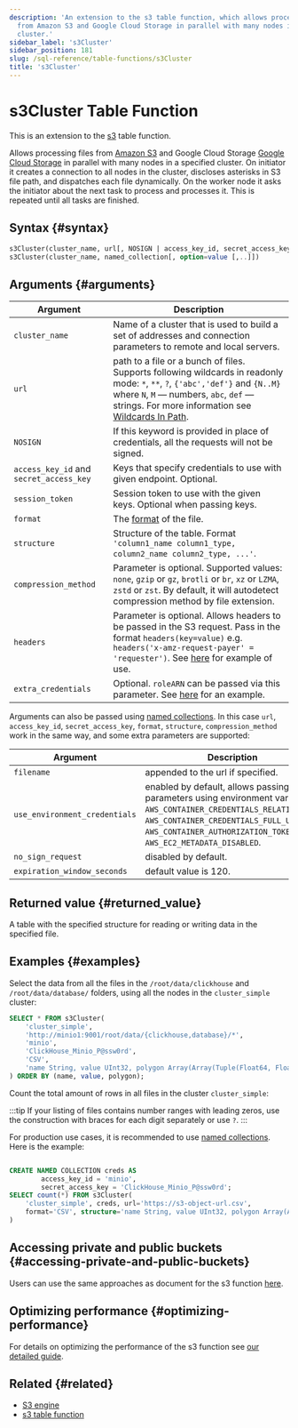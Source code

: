```yaml
---
description: 'An extension to the s3 table function, which allows processing files
  from Amazon S3 and Google Cloud Storage in parallel with many nodes in a specified
  cluster.'
sidebar_label: 's3Cluster'
sidebar_position: 181
slug: /sql-reference/table-functions/s3Cluster
title: 's3Cluster'
---
```


# s3Cluster Table Function

This is an extension to the [s3](sql-reference/table-functions/s3.md) table function.

Allows processing files from [Amazon S3](https://aws.amazon.com/s3/) and Google Cloud Storage [Google Cloud Storage](https://cloud.google.com/storage/) in parallel with many nodes in a specified cluster. On initiator it creates a connection to all nodes in the cluster, discloses asterisks in S3 file path, and dispatches each file dynamically. On the worker node it asks the initiator about the next task to process and processes it. This is repeated until all tasks are finished.

## Syntax {#syntax}

```sql
s3Cluster(cluster_name, url[, NOSIGN | access_key_id, secret_access_key,[session_token]][, format][, structure][, compression_method][, headers][, extra_credentials])
s3Cluster(cluster_name, named_collection[, option=value [,..]])
```

## Arguments {#arguments}

| Argument                              | Description                                                                                                                                                                                             |
|---------------------------------------|---------------------------------------------------------------------------------------------------------------------------------------------------------------------------------------------------------|
| `cluster_name`                        | Name of a cluster that is used to build a set of addresses and connection parameters to remote and local servers.                                                                                         |
| `url`                                 | path to a file or a bunch of files. Supports following wildcards in readonly mode: `*`, `**`, `?`, `{'abc','def'}` and `{N..M}` where `N`, `M` — numbers, `abc`, `def` — strings. For more information see [Wildcards In Path](../../engines/table-engines/integrations/s3.md#wildcards-in-path). |
| `NOSIGN`                              | If this keyword is provided in place of credentials, all the requests will not be signed.                                                                                                             |
| `access_key_id` and `secret_access_key` | Keys that specify credentials to use with given endpoint. Optional.                                                                                                                                     |
| `session_token`                       | Session token to use with the given keys. Optional when passing keys.                                                                                                                                 |
| `format`                              | The [format](/sql-reference/formats) of the file.                                                                                                                                                         |
| `structure`                           | Structure of the table. Format `'column1_name column1_type, column2_name column2_type, ...'`.                                                                                                          |
| `compression_method`                  | Parameter is optional. Supported values: `none`, `gzip` or `gz`, `brotli` or `br`, `xz` or `LZMA`, `zstd` or `zst`. By default, it will autodetect compression method by file extension.                 |
| `headers`                             | Parameter is optional. Allows headers to be passed in the S3 request. Pass in the format `headers(key=value)` e.g. `headers('x-amz-request-payer' = 'requester')`. See [here](/sql-reference/table-functions/s3#accessing-requester-pays-buckets) for example of use. |
| `extra_credentials`                   | Optional. `roleARN` can be passed via this parameter. See [here](/cloud/security/secure-s3#access-your-s3-bucket-with-the-clickhouseaccess-role) for an example.                                          |

Arguments can also be passed using [named collections](operations/named-collections.md). In this case `url`, `access_key_id`, `secret_access_key`, `format`, `structure`, `compression_method` work in the same way, and some extra parameters are supported:

| Argument                       | Description                                                                                                                                                                                                                       |
|--------------------------------|-----------------------------------------------------------------------------------------------------------------------------------------------------------------------------------------------------------------------------------|
| `filename`                     | appended to the url if specified.                                                                                                                                                                                                 |
| `use_environment_credentials`  | enabled by default, allows passing extra parameters using environment variables `AWS_CONTAINER_CREDENTIALS_RELATIVE_URI`, `AWS_CONTAINER_CREDENTIALS_FULL_URI`, `AWS_CONTAINER_AUTHORIZATION_TOKEN`, `AWS_EC2_METADATA_DISABLED`. |
| `no_sign_request`              | disabled by default.                                                                                                                                                                                                              |
| `expiration_window_seconds`    | default value is 120.                                                                                                                                                                                                             |

## Returned value {#returned_value}

A table with the specified structure for reading or writing data in the specified file.

## Examples {#examples}

Select the data from all the files in the `/root/data/clickhouse` and `/root/data/database/` folders, using all the nodes in the `cluster_simple` cluster:

```sql
SELECT * FROM s3Cluster(
    'cluster_simple',
    'http://minio1:9001/root/data/{clickhouse,database}/*',
    'minio',
    'ClickHouse_Minio_P@ssw0rd',
    'CSV',
    'name String, value UInt32, polygon Array(Array(Tuple(Float64, Float64)))'
) ORDER BY (name, value, polygon);
```

Count the total amount of rows in all files in the cluster `cluster_simple`:

:::tip
If your listing of files contains number ranges with leading zeros, use the construction with braces for each digit separately or use `?`.
:::

For production use cases, it is recommended to use [named collections](operations/named-collections.md). Here is the example:

```sql

CREATE NAMED COLLECTION creds AS
        access_key_id = 'minio',
        secret_access_key = 'ClickHouse_Minio_P@ssw0rd';
SELECT count(*) FROM s3Cluster(
    'cluster_simple', creds, url='https://s3-object-url.csv',
    format='CSV', structure='name String, value UInt32, polygon Array(Array(Tuple(Float64, Float64)))'
)
```

## Accessing private and public buckets {#accessing-private-and-public-buckets}

Users can use the same approaches as document for the s3 function [here](/sql-reference/table-functions/s3#accessing-public-buckets).

## Optimizing performance {#optimizing-performance}

For details on optimizing the performance of the s3 function see [our detailed guide](/integrations/s3/performance).

## Related {#related}

- [S3 engine](../../engines/table-engines/integrations/s3.md)
- [s3 table function](../../sql-reference/table-functions/s3.md)
